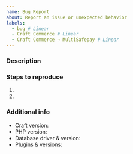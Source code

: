 ```yaml
---
name: Bug Report
about: Report an issue or unexpected behavior
labels:
  - bug # Linear
  - Craft Commerce # Linear
  - Craft Commerce → MultiSafepay # Linear
---
```


### Description



### Steps to reproduce

1.
2.

### Additional info

- Craft version:
- PHP version:
- Database driver & version:
- Plugins & versions:
